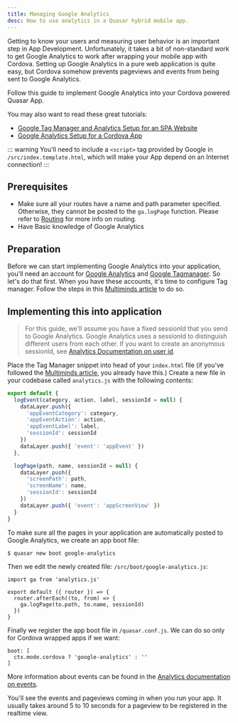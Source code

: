 ```yaml
---
title: Managing Google Analytics
desc: How to use analytics in a Quasar hybrid mobile app.
---
```

Getting to know your users and measuring user behavior is an important step in App Development. Unfortunately, it takes a bit of non-standard work to get Google Analytics to work after wrapping your mobile app with Cordova. Setting up Google Analytics in a pure web application is quite easy, but Cordova somehow prevents pageviews and events from being sent to Google Analytics.

Follow this guide to implement Google Analytics into your Cordova powered Quasar App.

You may also want to read these great tutorials:
- [Google Tag Manager and Analytics Setup for an SPA Website](https://jannerantala.com/tutorials/quasar-framework-google-tag-manager-and-analytics-setup-for-an-spa-website/)
- [Google Analytics Setup for a Cordova App](https://jannerantala.com/tutorials/quasar-framework-google-analytics-setup-for-cordova-app/)

::: warning
You'll need to include a `<script>` tag provided by Google in `/src/index.template.html`, which will make your App depend on an Internet connection!
:::

## Prerequisites
* Make sure all your routes have a name and path parameter specified. Otherwise, they cannot be posted to the `ga.logPage` function. Please refer to [Routing](/quasar-cli/cli-documentation/routing) for more info on routing.
* Have Basic knowledge of Google Analytics

## Preparation
Before we can start implementing Google Analytics into your application, you'll need an account for [Google Analytics](https://analytics.google.com) and [Google Tagmanager](https://tagmanager.google.com/). So let's do that first. When you have these accounts, it's time to configure Tag manager. Follow the steps in this [Multiminds article](http://www.multiminds.eu/2016/12/06/google-analytics-tag-manager-ionic-cordova/) to do so.

## Implementing this into application
> For this guide, we'll assume you have a fixed sessionId that you send to Google Analytics. Google Analytics uses a sessionId to distinguish different users from each other. If you want to create an anonymous sessionId, see [Analytics Documentation on user id](https://developers.google.com/analytics/devguides/collection/analyticsjs/cookies-user-id).

Place the Tag Manager snippet into head of your `index.html` file (if you've followed the [Multiminds article](http://www.multiminds.eu/2016/12/06/google-analytics-tag-manager-ionic-cordova/), you already have this.) Create a new file in your codebase called `analytics.js` with the following contents:

```javascript
export default {
  logEvent(category, action, label, sessionId = null) {
    dataLayer.push({
      'appEventCategory': category,
      'appEventAction': action,
      'appEventLabel': label,
      'sessionId': sessionId
    })
    dataLayer.push({ 'event': 'appEvent' })
  },

  logPage(path, name, sessionId = null) {
    dataLayer.push({
      'screenPath': path,
      'screenName': name,
      'sessionId': sessionId
    })
    dataLayer.push({ 'event': 'appScreenView' })
  }
}
```
To make sure all the pages in your application are automatically posted to Google Analytics, we create an app boot file:
```bash
$ quasar new boot google-analytics
```
Then we edit the newly created file: `/src/boot/google-analytics.js`:
```
import ga from 'analytics.js'

export default ({ router }) => {
  router.afterEach((to, from) => {
    ga.logPage(to.path, to.name, sessionId)
  })
}
```
Finally we register the app boot file in `/quasar.conf.js`. We can do so only for Cordova wrapped apps if we want:
```
boot: [
  ctx.mode.cordova ? 'google-analytics' : ''
]
```

More information about events can be found in the [Analytics documentation on events](https://developers.google.com/analytics/devguides/collection/analyticsjs/events).

You'll see the events and pageviews coming in when you run your app. It usually takes around 5 to 10 seconds for a pageview to be registered in the realtime view.
